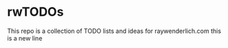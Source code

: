 # rwTODOs

This repo is a collection of TODO lists and ideas for raywenderlich.com
this is a new line
